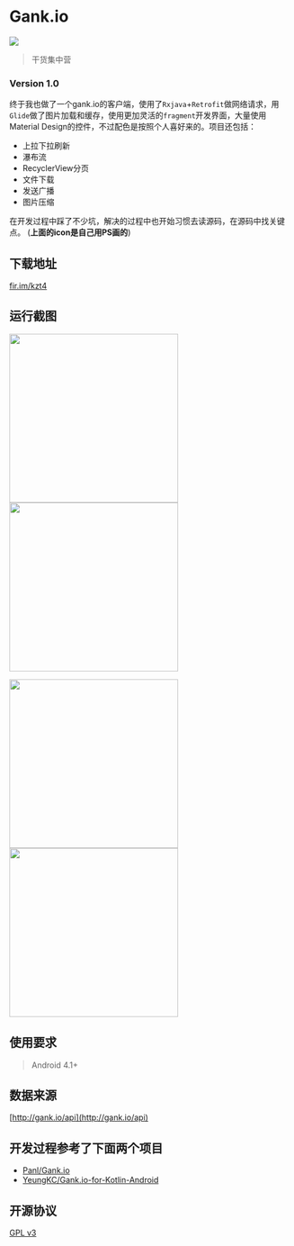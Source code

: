 # Gank.io
 ![](http://ww3.sinaimg.cn/large/8127619agw1f94o6x72ooj2074074t8y.jpg)
> 干货集中营 

### Version 1.0

终于我也做了一个gank.io的客户端，使用了`Rxjava`+`Retrofit`做网络请求，用`Glide`做了图片加载和缓存，使用更加灵活的`fragment`开发界面，大量使用Material Design的控件，不过配色是按照个人喜好来的。项目还包括：
- 上拉下拉刷新
- 瀑布流
- RecyclerView分页
- 文件下载
- 发送广播
- 图片压缩

在开发过程中踩了不少坑，解决的过程中也开始习惯去读源码，在源码中找关键点。
(**上面的icon是自己用PS画的**)

## 下载地址
[fir.im/kzt4](http://fir.im/kzt4)

## 运行截图 
<img src="http://ww1.sinaimg.cn/mw690/8127619agw1f94o72twumj20u01hctqw.jpg" width = "300"/>  <img src="http://ww2.sinaimg.cn/mw690/8127619agw1f94o795tuvj20u01hcdky.jpg" width = "300"/>

<img src="http://ww4.sinaimg.cn/mw690/8127619agw1f94o7embj6j20u01hck0i.jpg" width = "300"/>  <img src="http://ww1.sinaimg.cn/mw690/8127619agw1f94o73d8jjj20u01hcq5y.jpg" width = "300"/>

## 使用要求
> Android 4.1+

## 数据来源
[http://gank.io/api](http://gank.io/api)

## 开发过程参考了下面两个项目
* [Panl/Gank.io](https://github.com/Panl/Gank.io)
* [YeungKC/Gank.io-for-Kotlin-Android](https://github.com/YeungKC/Gank.io-for-Kotlin-Android)

## 开源协议
[GPL v3 ](LICENSE)
